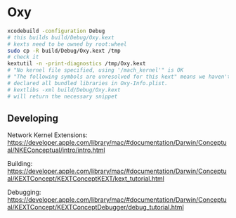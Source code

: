 Oxy
===

```bash
xcodebuild -configuration Debug
# this builds build/Debug/Oxy.kext
# kexts need to be owned by root:wheel
sudo cp -R build/Debug/Oxy.kext /tmp
# check it
kextutil -n -print-diagnostics /tmp/Oxy.kext
# "No kernel file specified, using '/mach_kernel'" is OK
# "The following symbols are unresolved for this kext" means we haven't
# declared all bundled libraries in Oxy-Info.plist.
# kextlibs -xml build/Debug/Oxy.kext
# will return the necessary snippet
```

Developing
----------

Network Kernel Extensions:
https://developer.apple.com/library/mac/#documentation/Darwin/Conceptual/NKEConceptual/intro/intro.html

Building:
https://developer.apple.com/library/mac/#documentation/Darwin/Conceptual/KEXTConcept/KEXTConceptKEXT/kext_tutorial.html

Debugging:
https://developer.apple.com/library/mac/#documentation/Darwin/Conceptual/KEXTConcept/KEXTConceptDebugger/debug_tutorial.html

